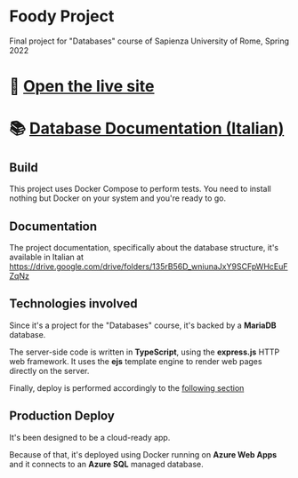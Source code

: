 # Foody Project
Final project for "Databases" course of Sapienza University of Rome, Spring 2022

# 🚀 [Open the live site](https://foody.simonesestito.com)

# 📚 [Database Documentation (Italian)](https://drive.google.com/drive/folders/135rB56D_wniunaJxY9SCFpWHcEuFZqNz?usp=sharing)

## Build

This project uses Docker Compose to perform tests. You need to install nothing but Docker on your system and you're ready to go.

## Documentation

The project documentation, specifically about the database structure, it's available in Italian at https://drive.google.com/drive/folders/135rB56D_wniunaJxY9SCFpWHcEuFZqNz

## Technologies involved

Since it's a project for the "Databases" course, it's backed by a **MariaDB** database.

The server-side code is written in **TypeScript**, using the **express.js** HTTP web framework. It uses the **ejs** template engine to render web pages directly on the server.

Finally, deploy is performed accordingly to the [following section](#production-deploy)

## Production Deploy

It's been designed to be a cloud-ready app.

Because of that, it's deployed using Docker running on **Azure Web Apps** and it connects to an **Azure SQL** managed database.